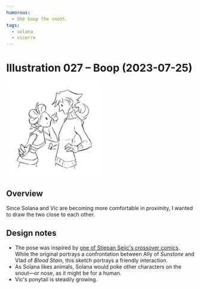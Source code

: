 ```yaml
---
humorous:
  - She boop the snoot.
tags:
  - solana
  - vicerre
---
```


# Illustration 027 – Boop (2023-07-25)

<img src="assets/2023-07-25_image-081.png">

## Overview

Since Solana and Vic are becoming more comfortable in proximity, I wanted to draw the two close to each other.

## Design notes

- The pose was inspired by [one of Stjepan Sejic's crossover comics](https://www.tumblr.com/balu8/189514359527/sunstone-blood-stain-by-linda-and-stjepan-sejic). While the original portrays a confrontation between Ally of _Sunstone_ and Vlad of _Blood Stain_, this sketch portrays a friendly interaction.
- As Solana likes animals, Solana would poke other characters on the snout—or nose, as it might be for a human.
- Vic's ponytail is steadily growing.
